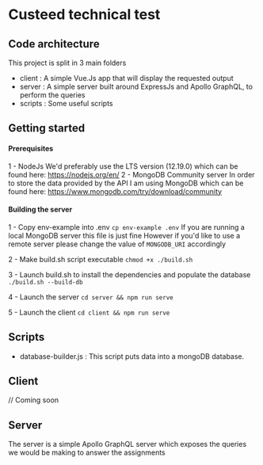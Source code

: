 # Custeed technical test

## Code architecture

This project is split in 3 main folders

- client : A simple Vue.Js app that will display the requested output
- server : A simple server built around ExpressJs and Apollo GraphQL, to perform the queries
- scripts : Some useful scripts

## Getting started

#### Prerequisites

1 - NodeJs
We'd preferably use the LTS version (12.19.0) which can be found here: https://nodejs.org/en/
2 - MongoDB Community server
In order to store the data provided by the API I am using MongoDB which can be found here: https://www.mongodb.com/try/download/community

#### Building the server

1 - Copy env-example into .env
`cp env-example .env`
If you are running a local MongoDB server this file is just fine
However if you'd like to use a remote server please change the value of `MONGODB_URI` accordingly

2 - Make build.sh script executable
`chmod +x ./build.sh`

3 - Launch build.sh to install the dependencies and populate the database
`./build.sh --build-db`

4 - Launch the server
`cd server && npm run serve`

5 - Launch the client
`cd client && npm run serve`

## Scripts

- database-builder.js : This script puts data into a mongoDB database.

## Client

// Coming soon

## Server

The server is a simple Apollo GraphQL server which exposes the queries we would be making to answer the assignments

